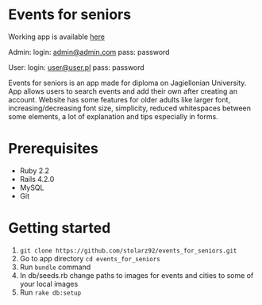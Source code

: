 # Events for seniors

Working app is available [here](http://leszczyna.wzks.uj.edu.pl/12_stolarski/events_for_seniors/)

Admin:
login: admin@admin.com
pass: password

User:
login: user@user.pl
pass: password

Events for seniors is an app made for diploma on Jagiellonian University.
App allows users to search events and add their own after creating an account.
Website has some features for older adults like larger font, increasing/decreasing font size,
simplicity, reduced whitespaces between some elements, a lot of explanation and tips
especially in forms.

# Prerequisites

* Ruby 2.2
* Rails 4.2.0
* MySQL
* Git

# Getting started

  1. `git clone https://github.com/stolarz92/events_for_seniors.git`
  2. Go to app directory `cd events_for_seniors`
  3. Run `bundle` command
  4. In db/seeds.rb change paths to images for events and cities to some of your local images
  5. Run `rake db:setup`



